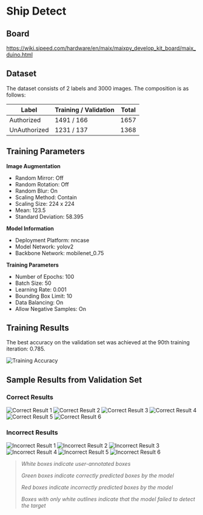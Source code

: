 # Ship Detect
## Board 
https://wiki.sipeed.com/hardware/en/maix/maixpy_develop_kit_board/maix_duino.html

## Dataset

The dataset consists of 2 labels and 3000 images. The composition is as follows:

| Label         | Training / Validation | Total |
| ------------- | --------------------- | ----- |
| Authorized    | 1491 / 166            | 1657  |
| UnAuthorized  | 1231 / 137            | 1368  |

## Training Parameters

**Image Augmentation**
- Random Mirror: Off
- Random Rotation: Off
- Random Blur: On
- Scaling Method: Contain
- Scaling Size: 224 x 224
- Mean: 123.5
- Standard Deviation: 58.395

**Model Information**
- Deployment Platform: nncase
- Model Network: yolov2
- Backbone Network: mobilenet_0.75

**Training Parameters**
- Number of Epochs: 100
- Batch Size: 50
- Learning Rate: 0.001
- Bounding Box Limit: 10
- Data Balancing: On
- Allow Negative Samples: On

## Training Results

The best accuracy on the validation set was achieved at the 90th training iteration: 0.785.

![Training Accuracy](https://github.com/Shardul774/Ship_detect/blob/main/Img/loss_acc.png)

## Sample Results from Validation Set

### Correct Results

![Correct Result 1](https://github.com/Shardul774/Ship_detect/blob/main/Img/download.jpeg)
![Correct Result 2](https://github.com/Shardul774/Ship_detect/blob/main/Img/download%205.jpeg)
![Correct Result 3](https://github.com/Shardul774/Ship_detect/blob/main/Img/download%206.jpeg)
![Correct Result 4](https://github.com/Shardul774/Ship_detect/blob/main/Img/download%204.jpeg)
![Correct Result 5](https://github.com/Shardul774/Ship_detect/blob/main/Img/download%203.jpeg)
![Correct Result 6](https://github.com/Shardul774/Ship_detect/blob/main/Img/download%202.jpeg)

### Incorrect Results

![Incorrect Result 1](https://github.com/Shardul774/Ship_detect/blob/main/Img/download%20(1).jpeg)
![Incorrect Result 2](https://github.com/Shardul774/Ship_detect/blob/main/Img/download%20(2).jpeg)
![Incorrect Result 3](https://github.com/Shardul774/Ship_detect/blob/main/Img/download%20(3).jpeg)
![Incorrect Result 4](https://github.com/Shardul774/Ship_detect/blob/main/Img/download%20(4).jpeg)
![Incorrect Result 5](https://github.com/Shardul774/Ship_detect/blob/main/Img/download%20(5).jpeg)
![Incorrect Result 6](https://github.com/Shardul774/Ship_detect/blob/main/Img/download%20(6).jpeg)

> *White boxes indicate user-annotated boxes*
>
> *Green boxes indicate correctly predicted boxes by the model*
>
> *Red boxes indicate incorrectly predicted boxes by the model*
>
> *Boxes with only white outlines indicate that the model failed to detect the target*
